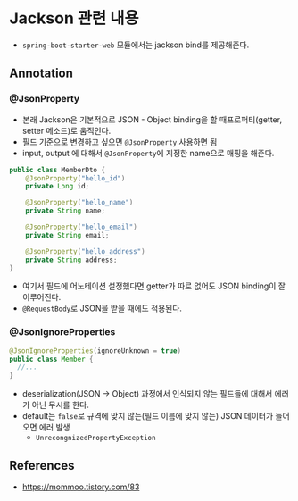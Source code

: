 # Jackson 관련 내용

- `spring-boot-starter-web` 모듈에서는 jackson bind를 제공해준다.

## Annotation

### @JsonProperty

- 본래 Jackson은 기본적으로 JSON - Object binding을 할 때프로퍼티(getter, setter 메소드)로 움직인다.
- 필드 기준으로 변경하고 싶으면 `@JsonProperty` 사용하면 됨
- input, output 에 대해서 `@JsonProperty`에 지정한 name으로 매핑을 해준다.

```java
public class MemberDto {
    @JsonProperty("hello_id")
    private Long id;

    @JsonProperty("hello_name")
    private String name;

    @JsonProperty("hello_email")
    private String email;

    @JsonProperty("hello_address")
    private String address;
}
```
- 여기서 필드에 어노테이션 설정했다면 getter가 따로 없어도 JSON binding이 잘 이루어진다.
- `@RequestBody`로 JSON을 받을 때에도 적용된다.

### @JsonIgnoreProperties

```java
@JsonIgnoreProperties(ignoreUnknown = true)
public class Member {
  //...
}
```
- deserialization(JSON -> Object) 과정에서 인식되지 않는 필드들에 대해서 에러가 아닌 무시를 한다.
- default는 `false`로 규격에 맞지 않는(필드 이름에 맞지 않는) JSON 데이터가 들어오면 에러 발생
  - `UnrecongnizedPropertyException`

## References
- https://mommoo.tistory.com/83